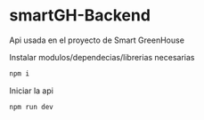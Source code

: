 # smartGH-Backend
Api usada en el proyecto de Smart GreenHouse

Instalar modulos/dependecias/librerias necesarias
```bash
npm i
```
Iniciar la api
```bash
npm run dev
```
